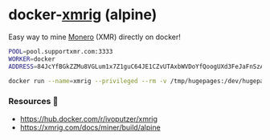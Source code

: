 # docker-[xmrig](https://github.com/xmrig/xmrig) (alpine)

Easy way to mine [Monero](https://www.getmonero.org/) (XMR) directly on docker!

```sh
POOL=pool.supportxmr.com:3333
WORKER=docker
ADDRESS=84JcYfBGkZZMu8VGLum1x7Z1guC64JE1CZvUTAxbWVDoYfQoogUXd3FeJaFnSzAayCKG4BQtafYutCM2izXcx75rUnEYBKJ

docker run --name=xmrig --privileged --rm -v /tmp/hugepages:/dev/hugepages:rw -it ivoputzer/xmrig --keepalive --coin=monero --url=${POOL} --pass=${worker} --user=${ADDRESS}
```

### Resources 🚀
- https://hub.docker.com/r/ivoputzer/xmrig
- https://xmrig.com/docs/miner/build/alpine
